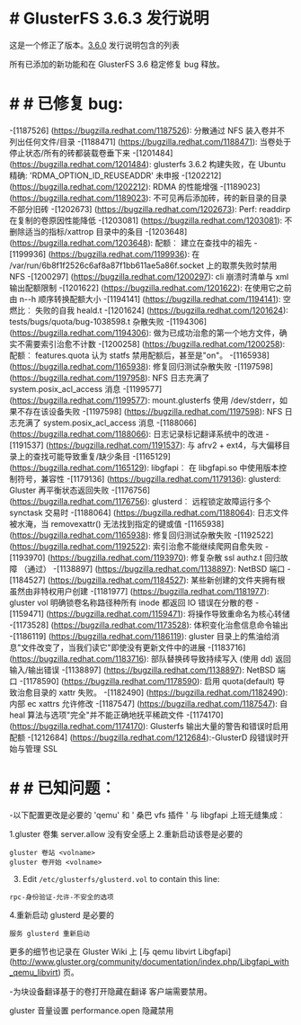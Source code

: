 # # GlusterFS 3.6.3 发行说明

这是一个修正了版本。[3.6.0](./3.6.0.md) 发行说明包含的列表

所有已添加的新功能和在 GlusterFS 3.6 稳定修复 bug
释放。

# # # 已修复 bug:

-[1187526] (https://bugzilla.redhat.com/1187526): 分散通过 NFS 装入卷并不列出任何文件/目录
-[1188471] (https://bugzilla.redhat.com/1188471): 当卷处于停止状态/所有的砖都装载卷垂下来
-[1201484] (https://bugzilla.redhat.com/1201484): glusterfs 3.6.2 构建失败，在 Ubuntu 精确: 'RDMA_OPTION_ID_REUSEADDR' 未申报
-[1202212] (https://bugzilla.redhat.com/1202212): RDMA 的性能增强
-[1189023] (https://bugzilla.redhat.com/1189023): 不可见再后添加砖，砖的新目录的目录不部分旧砖
-[1202673] (https://bugzilla.redhat.com/1202673): Perf: readdirp 在复制的卷原因性能降低
-[1203081] (https://bugzilla.redhat.com/1203081): 不删除适当的指标/xattrop 目录中的条目
-[1203648] (https://bugzilla.redhat.com/1203648): 配额︰ 建立在查找中的祖先
-[1199936] (https://bugzilla.redhat.com/1199936): 在 /var/run/6b8f1f2526c6af8a87f1bb611ae5a86f.socket 上的取票失败时禁用 NFS
-[1200297] (https://bugzilla.redhat.com/1200297): cli 崩溃时清单与 xml 输出配额限制
-[1201622] (https://bugzilla.redhat.com/1201622): 在使用它之前由 n--h 顺序转换配额大小
-[1194141] (https://bugzilla.redhat.com/1194141): 空燃比︰ 失败的自我 heald.t
-[1201624] (https://bugzilla.redhat.com/1201624): tests/bugs/quota/bug-1038598.t 杂散失败
-[1194306] (https://bugzilla.redhat.com/1194306): 做为已成功治愈的第一个地方文件，确实不需要索引治愈不计数
-[1200258] (https://bugzilla.redhat.com/1200258): 配额︰ features.quota 认为 statfs 禁用配额后，甚至是"on"。
-[1165938] (https://bugzilla.redhat.com/1165938): 修复回归测试杂散失败
-[1197598] (https://bugzilla.redhat.com/1197958): NFS 日志充满了 system.posix_acl_access 消息
-[1199577] (https://bugzilla.redhat.com/1199577): mount.glusterfs 使用 /dev/stderr，如果不存在该设备失败
-[1197598] (https://bugzilla.redhat.com/1197598): NFS 日志充满了 system.posix_acl_access 消息
-[1188066] (https://bugzilla.redhat.com/1188066): 日志记录标记翻译系统中的改进
-[1191537] (https://bugzilla.redhat.com/1191537): 与 afrv2 + ext4，与大偏移目录上的查找可能导致重复/缺少条目
-[1165129] (https://bugzilla.redhat.com/1165129): libgfapi︰ 在 libgfapi.so 中使用版本控制符号，兼容性
-[1179136] (https://bugzilla.redhat.com/1179136): glusterd: Gluster 再平衡状态返回失败
-[1176756] (https://bugzilla.redhat.com/1176756): glusterd︰ 远程锁定故障运行多个 synctask 交易时
-[1188064] (https://bugzilla.redhat.com/1188064): 日志文件被水淹，当 removexattr() 无法找到指定的键或值
-[1165938] (https://bugzilla.redhat.com/1165938): 修复回归测试杂散失败
-[1192522] (https://bugzilla.redhat.com/1192522): 索引治愈不能继续爬网自愈失败
-[1193970] (https://bugzilla.redhat.com/1193970): 修复杂散 ssl authz.t 回归故障 （通过）
-[1138897] (https://bugzilla.redhat.com/1138897): NetBSD 端口
-[1184527] (https://bugzilla.redhat.com/1184527): 某些新创建的文件夹拥有根虽然由非特权用户创建
-[1181977] (https://bugzilla.redhat.com/1181977): gluster vol 明确锁卷名称路径种所有 inode 都返回 IO 错误在分散的卷
-[1159471] (https://bugzilla.redhat.com/1159471): 将操作导致重命名为核心转储
-[1173528] (https://bugzilla.redhat.com/1173528): 体积变化治愈信息命令输出
-[1186119] (https://bugzilla.redhat.com/1186119): gluster 目录上的焦油给消息"文件改变了，当我们读它"即使没有更新文件中的进展
-[1183716] (https://bugzilla.redhat.com/1183716): 部队替换砖导致持续写入 (使用 dd) 返回输入/输出错误
-[1138897] (https://bugzilla.redhat.com/1138897): NetBSD 端口
-[1178590] (https://bugzilla.redhat.com/1178590): 启用 quota(default) 导致治愈目录的 xattr 失败。
-[1182490] (https://bugzilla.redhat.com/1182490): 内部 ec xattrs 允许修改
-[1187547] (https://bugzilla.redhat.com/1187547): 自 heal 算法与选项"完全"并不能正确地抚平稀疏文件
-[1174170] (https://bugzilla.redhat.com/1174170): Glusterfs 输出大量的警告和错误时启用配额
-[1212684] (https://bugzilla.redhat.com/1212684):-GlusterD 段错误时开始与管理 SSL

# # # 已知问题︰

-以下配置更改是必要的 'qemu' 和 ' 桑巴 vfs
插件 ' 与 libgfapi 上班无缝集成︰

1.gluster 卷集 <volname>server.allow 没有安全感上
2.重新启动该卷是必要的

~~~
gluster 卷站 <volname>
gluster 卷开始 <volname>
~~~

   3. Edit `/etc/glusterfs/glusterd.vol` to contain this line:

~~~
rpc-身份验证-允许-不安全的选项
~~~

4.重新启动 glusterd 是必要的

~~~
服务 glusterd 重新启动
~~~

更多的细节也记录在 Gluster Wiki 上 [与 qemu libvirt Libgfapi] (http://www.gluster.org/community/documentation/index.php/Libgfapi_with_qemu_libvirt) 页。

-为块设备翻译基于的卷打开隐藏在翻译
客户端需要禁用。

gluster 音量设置 <volname>performance.open 隐藏禁用
